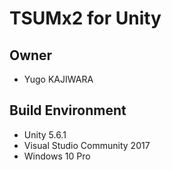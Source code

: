 TSUMx2 for Unity
===
## Owner
- Yugo KAJIWARA

## Build Environment
- Unity 5.6.1
- Visual Studio Community 2017
- Windows 10 Pro
